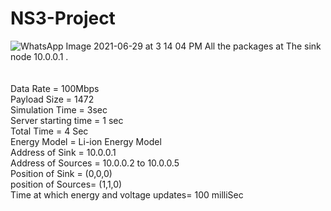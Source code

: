 # NS3-Project

![WhatsApp Image 2021-06-29 at 3 14 04 PM](https://user-images.githubusercontent.com/75869438/123781806-47030e80-d8f2-11eb-8d61-39199f2b5b3c.jpeg)
All the packages at The sink node 10.0.0.1 .
 <br />  <br />  <br /> 
 Data Rate = 100Mbps  <br /> 
 Payload Size = 1472 <br /> 
 Simulation Time = 3sec  <br /> 
 Server starting time = 1 sec  <br /> 
 Total Time = 4 Sec  <br /> 
 Energy Model = Li-ion Energy Model  <br /> 
 Address of Sink = 10.0.0.1  <br /> 
 Address of Sources  = 10.0.0.2 to 10.0.0.5  <br /> 
 Position of Sink = (0,0,0) <br /> 
 position of Sources= (1,1,0)  <br /> 
 Time at which energy and voltage updates= 100 milliSec  <br /> 
 
